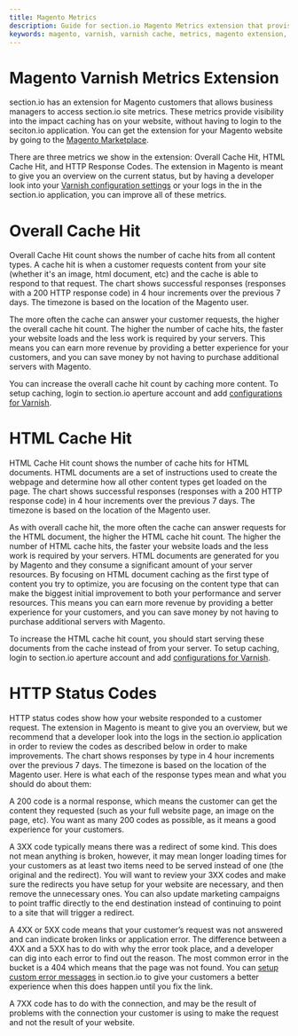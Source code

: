 ```yaml
---
title: Magento Metrics
description: Guide for section.io Magento Metrics extension that provisdes visibility into the impact caching has on your website.
keywords: magento, varnish, varnish cache, metrics, magento extension, cache, page speed, webpage speed
---
```

Magento Varnish Metrics Extension
========================


section.io has an extension for Magento customers that allows business managers to access section.io site metrics. These metrics provide visibility into the impact caching has on your website, without having to login to the seciton.io application. You can get the extension for your Magento website by going to the [Magento Marketplace](https://marketplace.magento.com/sectionio-metrics.html).

There are three metrics we show in the extension: Overall Cache Hit, HTML Cache Hit, and HTTP Response Codes. The extension in Magento is meant to give you an overview on the current status, but by having a developer look into your [Varnish configuration settings](/docs/basic-configuration/#varnish) or your logs in the in the section.io application, you can improve all of these metrics.

# Overall Cache Hit
Overall Cache Hit count shows the number of cache hits from all content types. A cache hit is when a customer requests content from your site (whether it's an image, html document, etc) and the cache is able to respond to that request. The chart shows successful responses (responses with a 200 HTTP response code) in 4 hour increments over the previous 7 days. The timezone is based on the location of the Magento user.

The more often the cache can answer your customer requests, the higher the overall cache hit count. The higher the number of cache hits, the faster your website loads and the less work is required by your servers. This means you can earn more revenue by providing a better experience for your customers, and you can save money by not having to purchase additional servers with Magento.

You can increase the overall cache hit count by caching more content. To setup caching, login to section.io aperture account and add [configurations for Varnish](/docs/basic-configuration/#varnish).


# HTML Cache Hit
HTML Cache Hit count shows the number of cache hits for HTML documents. HTML documents are a set of instructions used to create the webpage and determine how all other content types get loaded on the page. The chart shows successful responses (responses with a 200 HTTP response code) in 4 hour increments over the previous 7 days. The timezone is based on the location of the Magento user.

As with overall cache hit, the more often the cache can answer requests for the HTML document, the higher the HTML cache hit count. The higher the number of HTML cache hits, the faster your website loads and the less work is required by your servers. HTML documents are generated for you by Magento and they consume a significant amount of your server resources. By focusing on HTML document caching as the first type of content you try to optimize, you are focusing on the content type that can make the biggest initial improvement to both your performance and server resources. This means you can earn more revenue by providing a better experience for your customers, and you can save money by not having to purchase additional servers with Magento.

To increase the HTML cache hit count, you should start serving these documents from the cache instead of from your server. To setup caching, login to section.io aperture account and add [configurations for Varnish](/docs/basic-configuration/#varnish).

# HTTP Status Codes
HTTP status codes show how your website responded to a customer request. The extension in Magento is meant to give you an overview, but we recommend that a developer look into the logs in the section.io application in order to review the codes as described below in order to make improvements. The chart shows responses by type in 4 hour increments over the previous 7 days. The timezone is based on the location of the Magento user. Here is what each of the response types mean and what you should do about them:

A 200 code is a normal response, which means the customer can get the content they requested (such as your full website page, an image on the page, etc). You want as many 200 codes as possible, as it means a good experience for your customers.

A 3XX code typically means there was a redirect of some kind. This does not mean anything is broken, however, it may mean longer loading times for your customers as at least two items need to be served instead of one (the original and the redirect). You will want to review your 3XX codes and make sure the redirects you have setup for your website are necessary, and then remove the unnecessary ones. You can also update marketing campaigns to point traffic directly to the end destination instead of continuing to point to a site that will trigger a redirect.

A 4XX or 5XX code means that your customer’s request was not answered and can indicate broken links or application error. The difference between a 4XX and a 5XX has to do with why the error took place, and a developer can dig into each error to find out the reason. The most common error in the bucket is a 404 which means that the page was not found. You can [setup custom error messages](/docs/http-error-messages/#custom-error-messages) in section.io to give your customers a better experience when this does happen until you fix the link.

A 7XX code has to do with the connection, and may be the result of problems with the connection your customer is using to make the request and not the result of your website.
